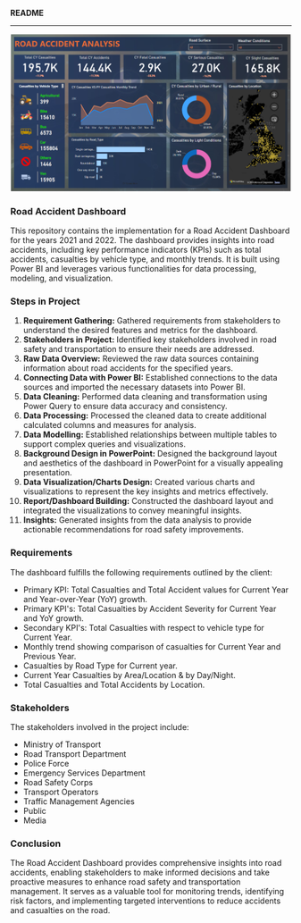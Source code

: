 **README**

---

![Dashboard](https://github.com/omwadera/Data-Visualization-Dashboards/blob/main/Road%20accident%20analysis/road_accident_dashboard_image_1.png)

### Road Accident Dashboard

This repository contains the implementation for a Road Accident Dashboard for the years 2021 and 2022. The dashboard provides insights into road accidents, including key performance indicators (KPIs) such as total accidents, casualties by vehicle type, and monthly trends. It is built using Power BI and leverages various functionalities for data processing, modeling, and visualization.

### Steps in Project

1. **Requirement Gathering:** Gathered requirements from stakeholders to understand the desired features and metrics for the dashboard.
2. **Stakeholders in Project:** Identified key stakeholders involved in road safety and transportation to ensure their needs are addressed.
3. **Raw Data Overview:** Reviewed the raw data sources containing information about road accidents for the specified years.
4. **Connecting Data with Power BI:** Established connections to the data sources and imported the necessary datasets into Power BI.
5. **Data Cleaning:** Performed data cleaning and transformation using Power Query to ensure data accuracy and consistency.
6. **Data Processing:** Processed the cleaned data to create additional calculated columns and measures for analysis.
7. **Data Modelling:** Established relationships between multiple tables to support complex queries and visualizations.
8. **Background Design in PowerPoint:** Designed the background layout and aesthetics of the dashboard in PowerPoint for a visually appealing presentation.
9. **Data Visualization/Charts Design:** Created various charts and visualizations to represent the key insights and metrics effectively.
10. **Report/Dashboard Building:** Constructed the dashboard layout and integrated the visualizations to convey meaningful insights.
11. **Insights:** Generated insights from the data analysis to provide actionable recommendations for road safety improvements.

### Requirements

The dashboard fulfills the following requirements outlined by the client:

- Primary KPI: Total Casualties and Total Accident values for Current Year and Year-over-Year (YoY) growth.
- Primary KPI's: Total Casualties by Accident Severity for Current Year and YoY growth.
- Secondary KPI's: Total Casualties with respect to vehicle type for Current Year.
- Monthly trend showing comparison of casualties for Current Year and Previous Year.
- Casualties by Road Type for Current year.
- Current Year Casualties by Area/Location & by Day/Night.
- Total Casualties and Total Accidents by Location.

### Stakeholders

The stakeholders involved in the project include:

- Ministry of Transport
- Road Transport Department
- Police Force
- Emergency Services Department
- Road Safety Corps
- Transport Operators
- Traffic Management Agencies
- Public
- Media

### Conclusion

The Road Accident Dashboard provides comprehensive insights into road accidents, enabling stakeholders to make informed decisions and take proactive measures to enhance road safety and transportation management. It serves as a valuable tool for monitoring trends, identifying risk factors, and implementing targeted interventions to reduce accidents and casualties on the road.

